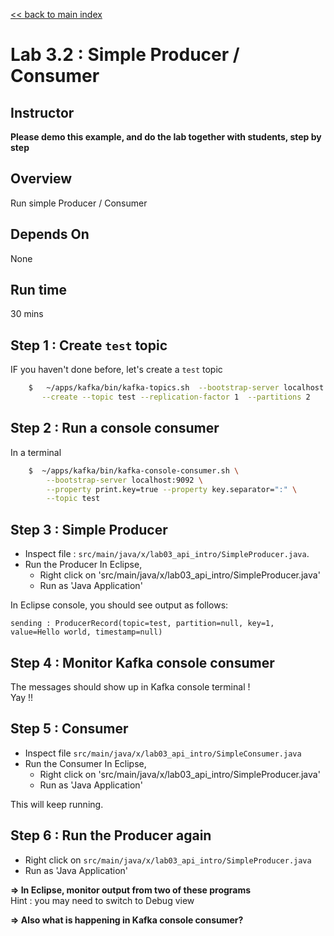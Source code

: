 <link rel='stylesheet' href='../assets/css/main.css'/>

[<< back to main index](../README.md)

# Lab 3.2 : Simple Producer / Consumer

## Instructor

**Please demo this example, and do the lab together with students, step by step**

## Overview

Run simple Producer / Consumer

## Depends On

None

## Run time

30 mins

## Step 1 : Create `test` topic

IF you haven't done before, let's create a `test` topic

```bash
    $   ~/apps/kafka/bin/kafka-topics.sh  --bootstrap-server localhost:9092   \
       --create --topic test --replication-factor 1  --partitions 2
```

## Step 2 : Run a console consumer

In a terminal

```bash
    $  ~/apps/kafka/bin/kafka-console-consumer.sh \
        --bootstrap-server localhost:9092 \
        --property print.key=true --property key.separator=":" \
        --topic test
```

## Step 3 : Simple Producer

* Inspect file : `src/main/java/x/lab03_api_intro/SimpleProducer.java`.  
* Run the Producer
In Eclipse,
    - Right click on 'src/main/java/x/lab03_api_intro/SimpleProducer.java'
    - Run as 'Java Application'

In Eclipse console, you should see output as follows:
```console
sending : ProducerRecord(topic=test, partition=null, key=1, value=Hello world, timestamp=null)
```


## Step 4 : Monitor Kafka console consumer

The messages should show up in Kafka console terminal !  
Yay !!


## Step 5 : Consumer

* Inspect file `src/main/java/x/lab03_api_intro/SimpleConsumer.java`  
* Run the Consumer
In Eclipse,
    - Right click on 'src/main/java/x/lab03_api_intro/SimpleProducer.java'
    - Run as 'Java Application'

This will keep running.

## Step 6 : Run the Producer again

* Right click on `src/main/java/x/lab03_api_intro/SimpleProducer.java`
* Run as 'Java Application'

**=> In Eclipse, monitor output from two of these programs**   
Hint : you may need to switch to Debug view

**=> Also what is happening in Kafka console consumer?**
